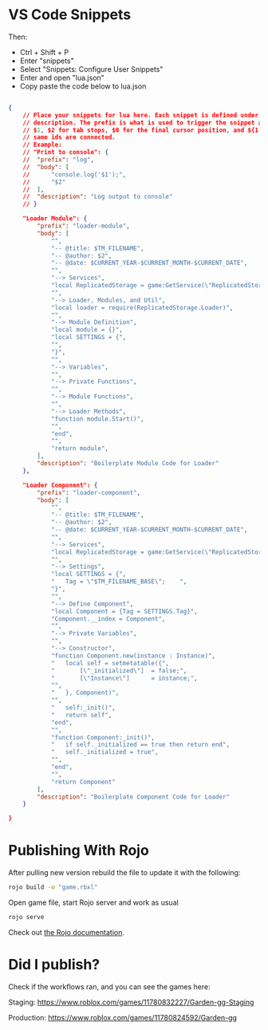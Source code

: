 # VS Code Snippets
Then:
 - Ctrl + Shift + P
 - Enter "snippets"
 - Select "Snippets: Configure User Snippets"
 - Enter and open "lua.json"
 - Copy paste the code below to lua.json

```json

{
	// Place your snippets for lua here. Each snippet is defined under a snippet name and has a prefix, body and 
	// description. The prefix is what is used to trigger the snippet and the body will be expanded and inserted. Possible variables are:
	// $1, $2 for tab stops, $0 for the final cursor position, and ${1:label}, ${2:another} for placeholders. Placeholders with the 
	// same ids are connected.
	// Example:
	// "Print to console": {
	// 	"prefix": "log",
	// 	"body": [
	// 		"console.log('$1');",
	// 		"$2"
	// 	],
	// 	"description": "Log output to console"
	// }

	"Loader Module": {
		"prefix": "loader-module",
		"body": [
			"",
			"-- @title: $TM_FILENAME",
			"-- @author: $2",
			"-- @date: $CURRENT_YEAR-$CURRENT_MONTH-$CURRENT_DATE",
			"",
			"--> Services",
			"local ReplicatedStorage = game:GetService(\"ReplicatedStorage\")",
			"",
			"--> Loader, Modules, and Util",
			"local loader = require(ReplicatedStorage.Loader)",
			"",
			"--> Module Definition",
			"local module = {}",
			"local SETTINGS = {",
			"",
			"}",
			"",
			"--> Variables",
			"",
			"--> Private Functions",
			"",
			"--> Module Functions",
			"",
			"--> Loader Methods",
			"function module.Start()",
			"",
			"end",
			"",
			"return module",
		],
		"description": "Boilerplate Module Code for Loader"
	},

	"Loader Component": {
		"prefix": "loader-component",
		"body": [
			"",
			"-- @title: $TM_FILENAME",
			"-- @author: $2",
			"-- @date: $CURRENT_YEAR-$CURRENT_MONTH-$CURRENT_DATE",
			"",
			"--> Services",
			"local ReplicatedStorage = game:GetService(\"ReplicatedStorage\")",
			"",
			"--> Settings",
			"local SETTINGS = {",
			"	Tag = \"$TM_FILENAME_BASE\";	",
			"}",
			"",
			"--> Define Component",
			"local Component = {Tag = SETTINGS.Tag}",
			"Component.__index = Component",
			"",
			"--> Private Variables",
			"",
			"--> Constructor",
			"function Component.new(instance : Instance)",
			"	local self = setmetatable({",
			"		[\"_initialized\"] 	= false;",
			"		[\"Instance\"] 		= instance;",
			"",
			"	}, Component)",
			"",
			"	self:_init()",
			"	return self",
			"end",
			"",
			"function Component:_init()",
			"	if self._initialized == true then return end",
			"	self._initialized = true",
			"",
			"end",
			"",
			"return Component"
		],
		"description": "Boilerplate Component Code for Loader"
	}

}

```

# Publishing With Rojo

After pulling new version rebuild the file to update it with the following:

```bash
rojo build -o "game.rbxl"
```

Open game file, start Rojo server and work as usual

```bash
rojo serve
```

Check out [the Rojo documentation](https://rojo.space/docs).

# Did I publish?

Check if the workflows ran, and you can see the games here:

Staging: https://www.roblox.com/games/11780832227/Garden-gg-Staging

Production: https://www.roblox.com/games/11780824592/Garden-gg
